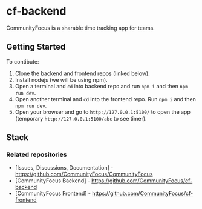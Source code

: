# cf-backend
CommunityFocus is a sharable time tracking app for teams.

## Getting Started
To contibute:

1. Clone the backend and frontend repos (linked below).
2. Install nodejs (we will be using npm).
3. Open a terminal and `cd` into backend repo and run `npm i` and then `npm run dev`.
4. Open another terminal and `cd` into the frontend repo. Run `npm i` and then `npm run dev`.
5. Open your browser and go to `http://127.0.0.1:5100/` to open the app (temporary `http://127.0.0.1:5100/abc` to see timer).

## Stack

### Related repositories
- [Issues, Discussions, Documentation] - https://github.com/CommunityFocus/CommunityFocus
- [CommunityFocus Backend] - https://github.com/CommunityFocus/cf-backend
- [CommunityFocus Frontend] - https://github.com/CommunityFocus/cf-frontend
